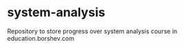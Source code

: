 # system-analysis
Repository to store progress over system analysis course in education.borshev.com
